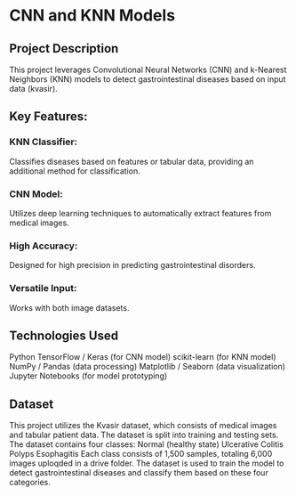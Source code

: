 # CNN and KNN Models

## Project Description

This project leverages Convolutional Neural Networks (CNN) and k-Nearest Neighbors (KNN) models to detect gastrointestinal diseases based on input data (kvasir).

## Key Features:
### KNN Classifier: 
Classifies diseases based on features or tabular data, providing an additional method for classification.
### CNN Model: 
Utilizes deep learning techniques to automatically extract features from medical images.
### High Accuracy: 
Designed for high precision in predicting gastrointestinal disorders.
### Versatile Input: 
Works with both image datasets.

## Technologies Used
Python
TensorFlow / Keras (for CNN model)
scikit-learn (for KNN model)
NumPy / Pandas (data processing)
Matplotlib / Seaborn (data visualization)
Jupyter Notebooks (for model prototyping)

## Dataset

This project utilizes the Kvasir dataset, which consists of medical images and tabular patient data. The dataset is split into training and testing sets. The dataset contains four classes:
Normal (healthy state)
Ulcerative Colitis
Polyps
Esophagitis
Each class consists of 1,500 samples, totaling 6,000 images uploqded in a drive folder. The dataset is used to train the model to detect gastrointestinal diseases and classify them based on these four categories.
